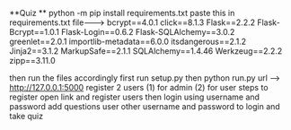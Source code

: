**Quiz **
python -m pip install requirements.txt
paste this in requirements.txt file--->
bcrypt==4.0.1 
click==8.1.3 
Flask==2.2.2 
Flask-Bcrypt==1.0.1 
Flask-Login==0.6.2 
Flask-SQLAlchemy==3.0.2 
greenlet==2.0.1 
importlib-metadata==6.0.0 
itsdangerous==2.1.2 
Jinja2==3.1.2 
MarkupSafe==2.1.1 
SQLAlchemy==1.4.46 
Werkzeug==2.2.2 
zipp==3.11.0

then run the files accordingly
first run setup.py
then python run.py
url --> http://127.0.0.1:5000
register 2 users
(1) for admin
(2) for user
steps to register
open link and register users
then login using username and password
add questions
user other username and password to login and take quiz


